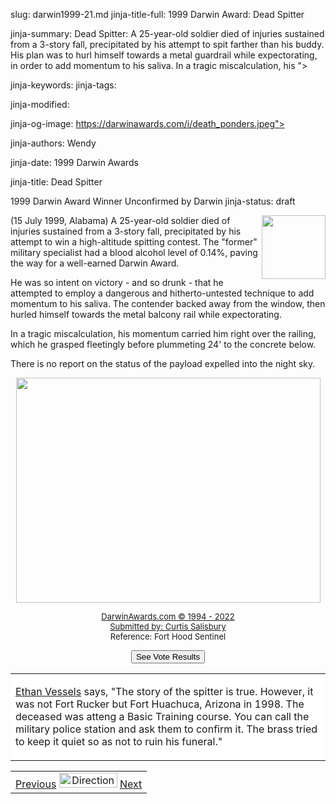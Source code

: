 slug: darwin1999-21.md
jinja-title-full: 1999 Darwin Award: Dead Spitter

jinja-summary: Dead Spitter: A 25-year-old soldier died of injuries sustained from a 3-story fall, precipitated by his attempt to spit farther than his buddy. His plan was to hurl himself towards a metal guardrail while expectorating, in order to add momentum to his saliva. In a tragic miscalculation, his ">

jinja-keywords:
jinja-tags:

jinja-modified:

jinja-og-image: https://darwinawards.com/i/death_ponders.jpeg">

jinja-authors: Wendy

jinja-date: 1999 Darwin Awards


jinja-title: Dead Spitter

1999 Darwin Award Winner
Unconfirmed by Darwin
jinja-status: draft

<A href="/art/zeebarf/" target="_top"><IMG src="/i/art/zeebarf/spit.mini.jpg" width="102" height="102" align="right" border=0></A>

<P>(15 July 1999, Alabama) A 25-year-old soldier died of injuries sustained
from a 3-story fall, precipitated by his attempt to win a high-altitude
spitting contest. The "former" military specialist had a blood alcohol
level of 0.14%, paving the way for a well-earned Darwin Award.

He was so intent on victory - and so drunk - that he attempted to employ
a dangerous and hitherto-untested technique to add momentum to his saliva.
The contender backed away from the window, then hurled himself towards the
metal balcony rail while expectorating.

In a tragic miscalculation, his momentum carried him right over the
railing, which he grasped fleetingly before plummeting 24' to the concrete
below.

There is no report on the status of the payload expelled into the night
sky.</P>

</TD>

</TR>
</TABLE>

<CENTER>
		 <P><A href="/art/zeebarf/" target="_top"><IMG src="/i/art/zeebarf/spit.jpg" width="487" height="360" border=0></A></P>
		<P><A href="http://darwinawards.com/misc/copyright.html">
		<FONT size="-1">DarwinAwards.com &copy; 1994 - 2022
<BR>
		 Submitted by: <A href="mailto:REMOVE-dlovec@n-link.com">Curtis Salisbury<BR>
		 </A>Reference: Fort Hood Sentinel
<!-- begin ranking block -->
</FONT></P>
	 </CENTER>
	 <CENTER>
	 <FORM action="/cgi/vote.pl" method="GET">
<INPUT type="submit" value="See Vote Results">
</FORM>
<!-- end ranking block -->

<!-- formerly email_a_friend pl -->

<FONT size="-1">
<TABLE width=85% border=0 cellspacing=5 cellpadding=10 background="/i/white.gif" align="center">
<TR valign="top">
<TD bgcolor="#FFFFFF">
<P align="left"><A href="mailto:REMOVE-evessels@excite.com">Ethan Vessels</A>
says, &quot;The story of the spitter is true. However, it was not Fort Rucker but Fort Huachuca, Arizona in 1998. The deceased was atteng a Basic Training course. You can call the military police station and ask them to confirm it. The brass tried to keep it quiet so as not to ruin his funeral.&quot;
</FONT>
</CENTER>
</CENTER>
</TD></TR></TABLE>
<TABLE width=100% border=0 background="/i/bgmain.jpg" cellspacing=5 cellpadding=10><TR><TD>
<CENTER>
<A href="darwin1999-20.html">Previous</A> <IMG src="/i/arrowani.gif" width="93" height="24" border="0" alt="Directions"> <A href="darwin1999-22.html">Next</A>
</CENTER>
</H2>
</CENTER>

<!--#include file=nav_1999.html -->


